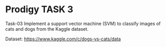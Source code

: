 # Prodigy TASK 3

Task-03
Implement a support vector machine (SVM) to classify images of cats and dogs from the Kaggle dataset.

Dataset:  https://www.kaggle.com/c/dogs-vs-cats/data
